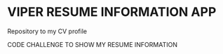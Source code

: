 # VIPER RESUME INFORMATION APP
Repository to my CV profile


CODE CHALLENGE TO SHOW MY RESUME INFORMATION
